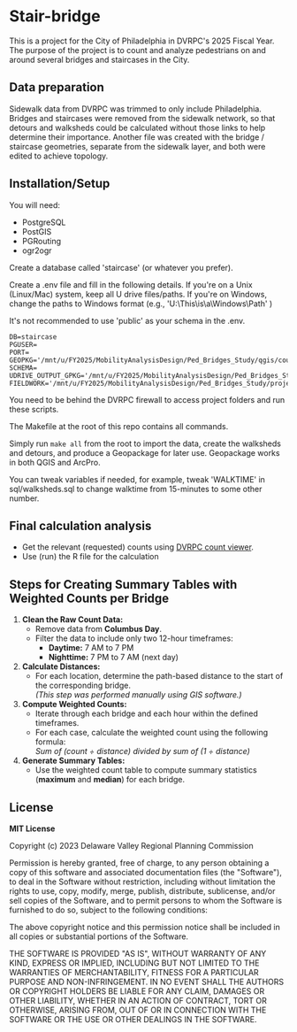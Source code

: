 # Stair-bridge

This is a project for the City of Philadelphia in DVRPC's 2025 Fiscal Year. 
The purpose of the project is to count and analyze pedestrians on and around several bridges and staircases in the City.

## Data preparation
Sidewalk data from DVRPC was trimmed to only include Philadelphia. 
Bridges and staircases were removed from the sidewalk network, so that detours and walksheds could be calculated without those links to help determine their importance.
Another file was created with the bridge / staircase geometries, separate from the sidewalk layer, and both were edited to achieve topology.

## Installation/Setup
You will need:
- PostgreSQL
- PostGIS
- PGRouting
- ogr2ogr

Create a database called 'staircase' (or whatever you prefer).

Create a .env file and fill in the following details. If you're on a Unix (Linux/Mac) system, keep all U drive files/paths.
If you're on Windows, change the paths to Windows format (e.g., 'U:\This\is\a\Windows\Path' )  

It's not recommended to use 'public' as your schema in the .env. 

```
DB=staircase
PGUSER=
PORT=
GEOPKG='/mnt/u/FY2025/MobilityAnalysisDesign/Ped_Bridges_Study/qgis/count_locations_reproj.gpkg'
SCHEMA=
UDRIVE_OUTPUT_GPKG='/mnt/u/FY2025/MobilityAnalysisDesign/Ped_Bridges_Study/project_output/outputs.gpkg'
FIELDWORK='/mnt/u/FY2025/MobilityAnalysisDesign/Ped_Bridges_Study/project_input/field_work_data.csv'
```

You need to be behind the DVRPC firewall to access project folders and run these scripts.

The Makefile at the root of this repo contains all commands. 

Simply run `make all` from the root to import the data, create the walksheds and detours, and produce a Geopackage for later use.
Geopackage works in both QGIS and ArcPro.

You can tweak variables if needed, for example, tweak 'WALKTIME' in sql/walksheds.sql to change walktime from 15-minutes to some other number.

## Final calculation analysis
- Get the relevant (requested) counts using [DVRPC count viewer](https://www.dvrpc.org/webmaps/trafficcounts/).
- Use (run) the R file for the calculation

## Steps for Creating Summary Tables with Weighted Counts per Bridge
1. **Clean the Raw Count Data:**
   - Remove data from **Columbus Day**.
   - Filter the data to include only two 12-hour timeframes:
     - **Daytime:** 7 AM to 7 PM  
     - **Nighttime:** 7 PM to 7 AM (next day)
2. **Calculate Distances:**
   - For each location, determine the path-based distance to the start of the corresponding bridge.  
   *(This step was performed manually using GIS software.)*
3. **Compute Weighted Counts:**
   - Iterate through each bridge and each hour within the defined timeframes.
   - For each case, calculate the weighted count using the following formula: <br>*Sum of (count ÷ distance) divided by sum of (1 ÷ distance)*
4. **Generate Summary Tables:**
   - Use the weighted count table to compute summary statistics (**maximum** and **median**) for each bridge.

## License

**MIT License**

Copyright (c) 2023 Delaware Valley Regional Planning Commission

Permission is hereby granted, free of charge, to any person obtaining a copy
of this software and associated documentation files (the "Software"), to
deal in the Software without restriction, including without limitation the
rights to use, copy, modify, merge, publish, distribute, sublicense, and/or
sell copies of the Software, and to permit persons to whom the Software is
furnished to do so, subject to the following conditions:

The above copyright notice and this permission notice shall be included in
all copies or substantial portions of the Software.

THE SOFTWARE IS PROVIDED "AS IS", WITHOUT WARRANTY OF ANY KIND, EXPRESS OR
IMPLIED, INCLUDING BUT NOT LIMITED TO THE WARRANTIES OF MERCHANTABILITY,
FITNESS FOR A PARTICULAR PURPOSE AND NON-INFRINGEMENT. IN NO EVENT SHALL THE
AUTHORS OR COPYRIGHT HOLDERS BE LIABLE FOR ANY CLAIM, DAMAGES OR OTHER
LIABILITY, WHETHER IN AN ACTION OF CONTRACT, TORT OR OTHERWISE, ARISING
FROM, OUT OF OR IN CONNECTION WITH THE SOFTWARE OR THE USE OR OTHER DEALINGS
IN THE SOFTWARE.
